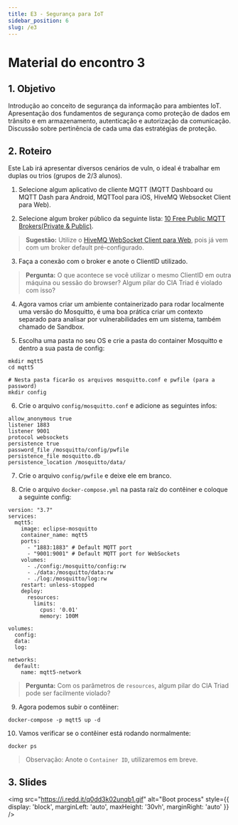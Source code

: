 ```yaml
---
title: E3 - Segurança para IoT
sidebar_position: 6
slug: /e3
---
```


# Material do encontro 3

## 1. Objetivo

Introdução ao conceito de segurança da informação para ambientes IoT.
Apresentação dos fundamentos de segurança como proteção de dados em trânsito e
em armazenamento, autenticação e autorização da comunicação. Discussão sobre
pertinência de cada uma das estratégias de proteção.

## 2. Roteiro

Este Lab irá apresentar diversos cenários de vuln, o ideal é trabalhar em
duplas ou trios (grupos de 2/3 alunos).

1. Selecione algum aplicativo de cliente MQTT (MQTT Dashboard ou MQTT Dash para
   Android, MQTTool para iOS, HiveMQ Websocket Client para Web).

2. Selecione algum broker público da seguinte lista: [10 Free Public MQTT
   Brokers(Private &
   Public)](https://mntolia.com/10-free-public-private-mqtt-brokers-for-testing-prototyping/).

> **Sugestão:** Utilize o [HiveMQ WebSocket Client para
> Web](https://www.hivemq.com/demos/websocket-client/), pois já vem com um
> broker default pré-configurado.

3. Faça a conexão com o broker e anote o ClientID utilizado.

> **Pergunta:** O que acontece se você utilizar o mesmo ClientID em outra
> máquina ou sessão do browser? Algum pilar do CIA Triad é violado com isso?

4. Agora vamos criar um ambiente containerizado para rodar localmente uma
   versão do Mosquitto, é uma boa prática criar um contexto separado para
   analisar por vulnerabilidades em um sistema, também chamado de Sandbox.

5. Escolha uma pasta no seu OS e crie a pasta do container Mosquitto e dentro a
   sua pasta de config:

```
mkdir mqtt5
cd mqtt5

# Nesta pasta ficarão os arquivos mosquitto.conf e pwfile (para a password)
mkdir config
```

6. Crie o arquivo `config/mosquitto.conf` e adicione as seguintes infos:

```
allow_anonymous true
listener 1883
listener 9001
protocol websockets
persistence true
password_file /mosquitto/config/pwfile
persistence_file mosquitto.db
persistence_location /mosquitto/data/
```

7. Crie o arquivo `config/pwfile` e deixe ele em branco.

8. Crie o arquivo `docker-compose.yml` na pasta raíz do contêiner e coloque a
   seguinte config:

```
version: "3.7"
services:
  mqtt5:
    image: eclipse-mosquitto
    container_name: mqtt5
    ports:
      - "1883:1883" # Default MQTT port
      - "9001:9001" # Default MQTT port for WebSockets
    volumes:
      - ./config:/mosquitto/config:rw
      - ./data:/mosquitto/data:rw
      - ./log:/mosquitto/log:rw
    restart: unless-stopped
    deploy:
      resources:
        limits:
          cpus: '0.01'
          memory: 100M

volumes:
  config:
  data:
  log:

networks:
  default:
    name: mqtt5-network

```

> **Pergunta:** Com os parâmetros de `resources`, algum pilar do CIA Triad pode
> ser facilmente violado?

9. Agora podemos subir o contêiner:

```
docker-compose -p mqtt5 up -d
```

10. Vamos verificar se o contêiner está rodando normalmente:

```
docker ps
```

> Observação: Anote o `Container ID`, utilizaremos em breve.

## 3. Slides 

<img 
  src="https://i.redd.it/q0dd3k02unqb1.gif"
  alt="Boot process" 
  style={{ 
    display: 'block',
    marginLeft: 'auto',
    maxHeight: '30vh',
    marginRight: 'auto'
  }} 
/>
<br/>
